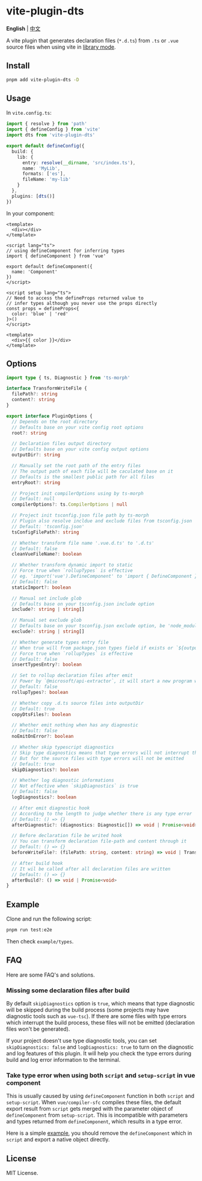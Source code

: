 # vite-plugin-dts

**English** | [中文](./README.zh-CN.md)

A vite plugin that generates declaration files (`*.d.ts`) from `.ts` or `.vue` source files when using vite in [library mode](https://vitejs.dev/guide/build.html#library-mode).

## Install

```sh
pnpm add vite-plugin-dts -D
```

## Usage

In `vite.config.ts`:

```ts
import { resolve } from 'path'
import { defineConfig } from 'vite'
import dts from 'vite-plugin-dts'

export default defineConfig({
  build: {
    lib: {
      entry: resolve(__dirname, 'src/index.ts'),
      name: 'MyLib',
      formats: ['es'],
      fileName: 'my-lib'
    }
  },
  plugins: [dts()]
})
```

In your component:

```vue
<template>
  <div></div>
</template>

<script lang="ts">
// using defineComponent for inferring types
import { defineComponent } from 'vue'

export default defineComponent({
  name: 'Component'
})
</script>
```

```vue
<script setup lang="ts">
// Need to access the defineProps returned value to
// infer types although you never use the props directly
const props = defineProps<{
  color: 'blue' | 'red'
}>()
</script>

<template>
  <div>{{ color }}</div>
</template>
```

## Options

```ts
import type { ts, Diagnostic } from 'ts-morph'

interface TransformWriteFile {
  filePath?: string
  content?: string
}

export interface PluginOptions {
  // Depends on the root directory
  // Defaults base on your vite config root options
  root?: string

  // Declaration files output directory
  // Defaults base on your vite config output options
  outputDir?: string

  // Manually set the root path of the entry files
  // The output path of each file will be caculated base on it
  // Defaults is the smallest public path for all files
  entryRoot?: string

  // Project init compilerOptions using by ts-morph
  // Default: null
  compilerOptions?: ts.CompilerOptions | null

  // Project init tsconfig.json file path by ts-morph
  // Plugin also resolve incldue and exclude files from tsconfig.json
  // Default: 'tsconfig.json'
  tsConfigFilePath?: string

  // Whether transform file name '.vue.d.ts' to '.d.ts'
  // Default: false
  cleanVueFileName?: boolean

  // Whether transform dynamic import to static
  // Force true when `rollupTypes` is effective
  // eg. 'import('vue').DefineComponent' to 'import { DefineComponent } from "vue"'
  // Default: false
  staticImport?: boolean

  // Manual set include glob
  // Defaults base on your tsconfig.json include option
  include?: string | string[]

  // Manual set exclude glob
  // Defaults base on your tsconfig.json exclude option, be 'node_module/**' when empty
  exclude?: string | string[]

  // Whether generate types entry file
  // When true will from package.json types field if exists or `${outputDir}/index.d.ts`
  // Force true when `rollupTypes` is effective
  // Default: false
  insertTypesEntry?: boolean

  // Set to rollup declaration files after emit
  // Power by `@microsoft/api-extractor`, it will start a new program which takes some time
  // Default: false
  rollupTypes?: boolean

  // Whether copy .d.ts source files into outputDir
  // Default: true
  copyDtsFiles?: boolean

  // Whether emit nothing when has any diagnostic
  // Default: false
  noEmitOnError?: boolean

  // Whether skip typescript diagnostics
  // Skip type diagnostics means that type errors will not interrupt the build process
  // But for the source files with type errors will not be emitted
  // Default: true
  skipDiagnostics?: boolean

  // Whether log diagnostic informations
  // Not effective when `skipDiagnostics` is true
  // Default: false
  logDiagnostics?: boolean

  // After emit diagnostic hook
  // According to the length to judge whether there is any type error
  // Default: () => {}
  afterDiagnostic?: (diagnostics: Diagnostic[]) => void | Promise<void>

  // Before declaration file be writed hook
  // You can transform declaration file-path and content through it
  // Default: () => {}
  beforeWriteFile?: (filePath: string, content: string) => void | TransformWriteFile

  // After build hook
  // It wil be called after all declaration files are written
  // Default: () => {}
  afterBuild?: () => void | Promise<void>
}
```

## Example

Clone and run the following script:

```sh
pnpm run test:e2e
```

Then check `example/types`.

## FAQ

Here are some FAQ's and solutions.

### Missing some declaration files after build

By default `skipDiagnostics` option is `true`, which means that type diagnostic will be skipped during the build process (some projects may have diagnostic tools such as `vue-tsc`). If there are some files with type errors which interrupt the build process, these files will not be emitted (declaration files won't be generated).

If your project doesn't use type diagnostic tools, you can set `skipDiagnostics: false` and `logDiagnostics: true` to turn on the diagnostic and log features of this plugin. It will help you check the type errors during build and log error information to the terminal.

### Take type error when using both `script` and `setup-script` in vue component

This is usually caused by using `defineComponent` function in both `script` and `setup-script`. When `vue/compiler-sfc` compiles these files, the default export result from `script` gets merged with the parameter object of `defineComponent` from `setup-script`. This is incompatible with parameters and types returned from `defineComponent`, which results in a type error.

Here is a simple [example](https://github.com/qmhc/vite-plugin-dts/blob/main/example/components/BothScripts.vue), you should remove the `defineComponent` which in `script` and export a native object directly.

## License

MIT License.
